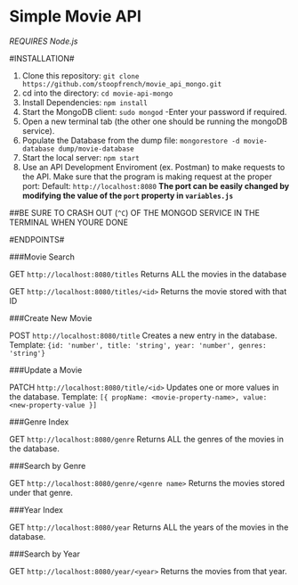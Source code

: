 # Simple Movie API

*REQUIRES Node.js*

#INSTALLATION#

1. Clone this repository:
	`git clone https://github.com/stoopfrench/movie_api_mongo.git`
2. cd into the directory:
	`cd movie-api-mongo`
3. Install Dependencies:
	`npm install`
4. Start the MongoDB client:
	`sudo mongod`
	-Enter your password if required.
5. Open a new terminal tab (the other one should be running the mongoDB service).
6. Populate the Database from the dump file:
	`mongorestore -d movie-database dump/movie-database`
7. Start the local server:
	`npm start`
8. Use an API Development Enviroment (ex. Postman) to make requests to the API.
		Make sure that the program is making request at the proper port:
		Default: `http://localhost:8080` 
		**The port can be easily changed by modifying the value of the `port` property in `variables.js`**

##BE SURE TO CRASH OUT (`^C`) OF THE MONGOD SERVICE IN THE TERMINAL WHEN YOURE DONE


#ENDPOINTS#

###Movie Search

GET `http://localhost:8080/titles`
 	Returns ALL the movies in the database

GET `http://localhost:8080/titles/<id>`
 	Returns the movie stored with that ID

###Create New Movie

POST `http://localhost:8080/title`
	Creates a new entry in the database.
	Template: `{id: 'number', title: 'string', year: 'number', genres: 'string'}`

###Update a Movie

PATCH `http://localhost:8080/title/<id>`
	Updates one or more values in the database.
	Template: `[{ propName: <movie-property-name>, value: <new-property-value }]`

###Genre Index

GET `http://localhost:8080/genre`
	Returns ALL the genres of the movies in the database.

###Search by Genre

GET `http://localhost:8080/genre/<genre name>`
	Returns the movies stored under that genre.

###Year Index

GET `http://localhost:8080/year`
	Returns ALL the years of the movies in the database.

###Search by Year

GET `http://localhost:8080/year/<year>`
	Returns the movies from that year.





